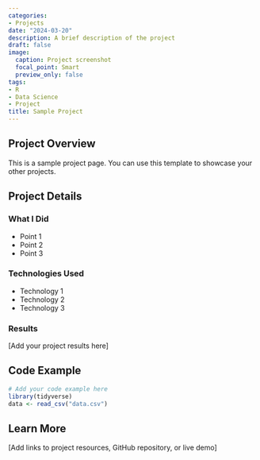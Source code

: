 ```yaml
---
categories:
- Projects
date: "2024-03-20"
description: A brief description of the project
draft: false
image:
  caption: Project screenshot
  focal_point: Smart
  preview_only: false
tags:
- R
- Data Science
- Project
title: Sample Project
---
```


## Project Overview

This is a sample project page. You can use this template to showcase your other projects.

## Project Details

### What I Did
- Point 1
- Point 2
- Point 3

### Technologies Used
- Technology 1
- Technology 2
- Technology 3

### Results
[Add your project results here]

## Code Example

```R
# Add your code example here
library(tidyverse)
data <- read_csv("data.csv")
```

## Learn More

[Add links to project resources, GitHub repository, or live demo] 